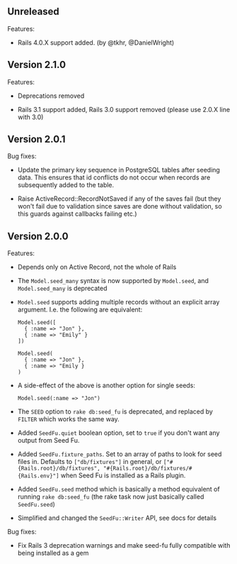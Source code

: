 Unreleased
----------

Features:

* Rails 4.0.X support added. (by @tkhr, @DanielWright)

Version 2.1.0
-------------

Features:

* Deprecations removed

* Rails 3.1 support added, Rails 3.0 support removed (please use 2.0.X line with 3.0)

Version 2.0.1
-------------

Bug fixes:

* Update the primary key sequence in PostgreSQL tables after seeding data. This ensures that id conflicts do not occur when records are subsequently added to the table.

* Raise ActiveRecord::RecordNotSaved if any of the saves fail (but they won't fail due to validation since saves are done without validation, so this guards against callbacks failing etc.)

Version 2.0.0
-------------

Features:

* Depends only on Active Record, not the whole of Rails

* The `Model.seed_many` syntax is now supported by `Model.seed`, and `Model.seed_many` is deprecated

* `Model.seed` supports adding multiple records without an explicit array argument. I.e. the following are equivalent:

      Model.seed([
        { :name => "Jon" },
        { :name => "Emily" }
      ])

      Model.seed(
        { :name => "Jon" },
        { :name => "Emily }
      )

* A side-effect of the above is another option for single seeds:

      Model.seed(:name => "Jon")

* The `SEED` option to `rake db:seed_fu` is deprecated, and replaced by `FILTER` which works the same way.

* Added `SeedFu.quiet` boolean option, set to `true` if you don't want any output from Seed Fu.

* Added `SeedFu.fixture_paths`. Set to an array of paths to look for seed files in. Defaults to `["db/fixtures"]` in general, or `["#{Rails.root}/db/fixtures", "#{Rails.root}/db/fixtures/#{Rails.env}"]` when Seed Fu is installed as a Rails plugin.

* Added `SeedFu.seed` method which is basically a method equivalent of running `rake db:seed_fu` (the rake task now just basically called `SeedFu.seed`)

* Simplified and changed the `SeedFu::Writer` API, see docs for details

Bug fixes:

* Fix Rails 3 deprecation warnings and make seed-fu fully compatible with being installed as a gem
